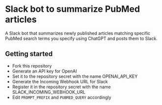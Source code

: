# Slack bot to summarize PubMed articles

A Slack bot that summarizes newly published articles matching specific PubMed search terms you specify using ChatGPT and posts them to Slack.

## Getting started

- Fork this repository
- Generate an API key for OpenAI
- Set it to the repository secret with the name OPENAI_API_KEY
- Generate the Incoming Webhook URL for Slack
- Register it in the repository secret with the name SLACK_INCOMING_WEBHOOK_URL
- Edit `PROMPT_PREFIX` and `PUBMED_QUERY` accordingly
